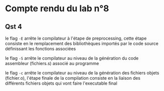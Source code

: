 # Compte rendu du lab n°8

## Qst 4
le flag `-E` arrête le compilateur à l'étape de preprocessing, cette étape consiste en le remplacement des bibliothèques importés par le code source définissant les fonctions associées

le flag `-S` arrête le compilateur au niveau de la génération du code assembleur (fichiers.s) associé au programme

le flag `-c` arrête le compilateur au niveau de la génération des fichiers objets (fichier.o), l'étape finale de la compilation consiste en la liaison des différents fichiers objets qui vont faire l'executable final


